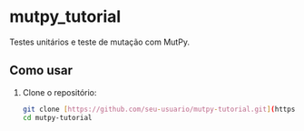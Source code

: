 # mutpy_tutorial

Testes unitários e teste de mutação com MutPy.

## Como usar

1. Clone o repositório:

   ```bash
   git clone [https://github.com/seu-usuario/mutpy-tutorial.git](https://github.com/annajuliafernds/mutpy_tutorial.git)
   cd mutpy-tutorial

